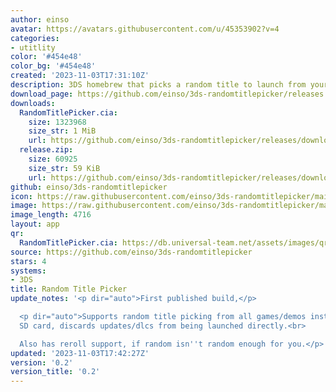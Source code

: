 ```yaml
---
author: einso
avatar: https://avatars.githubusercontent.com/u/45353902?v=4
categories:
- utitlity
color: '#454e48'
color_bg: '#454e48'
created: '2023-11-03T17:31:10Z'
description: 3DS homebrew that picks a random title to launch from your SD card
download_page: https://github.com/einso/3ds-randomtitlepicker/releases
downloads:
  RandomTitlePicker.cia:
    size: 1323968
    size_str: 1 MiB
    url: https://github.com/einso/3ds-randomtitlepicker/releases/download/0.2/RandomTitlePicker.cia
  release.zip:
    size: 60925
    size_str: 59 KiB
    url: https://github.com/einso/3ds-randomtitlepicker/releases/download/0.2/release.zip
github: einso/3ds-randomtitlepicker
icon: https://raw.githubusercontent.com/einso/3ds-randomtitlepicker/main/icon.png
image: https://raw.githubusercontent.com/einso/3ds-randomtitlepicker/main/icon.png
image_length: 4716
layout: app
qr:
  RandomTitlePicker.cia: https://db.universal-team.net/assets/images/qr/randomtitlepicker-cia.png
source: https://github.com/einso/3ds-randomtitlepicker
stars: 4
systems:
- 3DS
title: Random Title Picker
update_notes: '<p dir="auto">First published build,</p>

  <p dir="auto">Supports random title picking from all games/demos installed to the
  SD card, discards updates/dlcs from being launched directly.<br>

  Also has reroll support, if random isn''t random enough for you.</p>'
updated: '2023-11-03T17:42:27Z'
version: '0.2'
version_title: '0.2'
---
```

